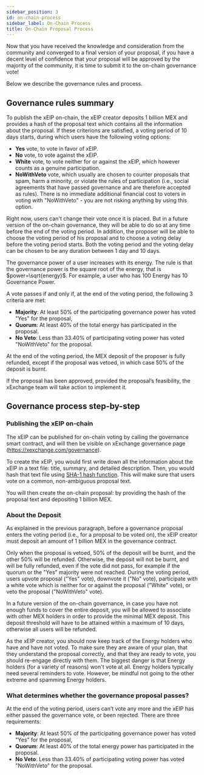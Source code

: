 ```yaml
---
sidebar_position: 3
id: on-chain-process
sidebar_label: On-Chain Process
title: On-Chain Proposal Process
---
```


[comment]: # (mx-exclude-context)

Now that you have received the knowledge and consideration from the community and converged to a final version of your proposal, if you have a decent level of confidence that your proposal will be approved by the majority of the community, it is time to submit it to the on-chain governance vote!

Below we describe the governance rules and process.

[comment]: # (mx-context-auto)

## Governance rules summary

To publish the xEIP on-chain, the xEIP creator deposits 1 billion MEX and provides a hash of the proposal text which contains all the information about the proposal. If these criterions are satisfied, a voting period of 10 days starts, during which users have the following voting options:

- **Yes** vote, to vote in favor of xEIP.
- **No** vote, to vote against the xEIP.
- **White** vote, to vote neither for or against the xEIP, which however counts as a genuine participation.
- **NoWithVeto** vote, which usually are chosen to counter proposals that spam, harm a minority, or violate the rules of participation (i.e., social agreements that have passed governance and are therefore accepted as rules). There is no immediate additional financial cost to voters in voting with "NoWithVeto" - you are not risking anything by using this option.

Right now, users can't change their vote once it is placed. But in a future version of the on-chain governance, they will be able to do so at any time before the end of the voting period. In addition, the proposer will be able to choose the voting period of his proposal and to choose a voting delay before the voting period starts. Both the voting period and the voting delay can be chosen to be any duration between 1 day and 10 days.

The governance power of a user increases with its energy. The rule is that the governance power is the square root of the energy, that is $power=\sqrt{energy}$. For example, a user who has 100 Energy has 10 Governance Power.

A vote passes if and only if, at the end of the voting period, the following 3 criteria are met:

- **Majority**: At least 50% of the participating governance power has voted "Yes" for the proposal,
- **Quorum**: At least 40% of the total energy has participated in the proposal.
- **No Veto**: Less than 33.40% of participating voting power has voted "NoWithVeto" for the proposal.

At the end of the voting period, the MEX deposit of the proposer is fully refunded, except if the proposal was vetoed, in which case 50% of the deposit is burnt.

If the proposal has been approved, provided the proposal’s feasibility, the xExchange team will take action to implement it.

[comment]: # (mx-context-auto)

## Governance process step-by-step

### Publishing the xEIP on-chain

The xEIP can be published for on-chain voting by calling the governance smart contract, and will then be visible on xExchange governance page (https://xexchange.com/governance).

To create the xEIP, you would first write down all the information about the xEIP in a text file: title, summary, and detailed description. Then, you would hash that text file using [SHA-1 hash function](https://en.wikipedia.org/wiki/SHA-1). This will make sure that users vote on a common, non-ambiguous proposal text.

You will then create the on-chain proposal: by providing the hash of the proposal text and depositing 1 billion MEX. 

[comment]: # (mx-context-auto)

### About the Deposit

As explained in the previous paragraph, before a governance proposal enters the voting period (i.e., for a proposal to be voted on), the xEIP creator must deposit an amount of 1 billion MEX in the governance contract.

Only when the proposal is vetoed, 50% of the deposit will be burnt, and the other 50% will be refunded. Otherwise, the deposit will not be burnt, and will be fully refunded, even if the vote did not pass, for example if the quorum or the "Yes" majority were not reached. During the voting period, users upvote proposal ("Yes" vote), downvote it ("No" vote), participate with a white vote which is neither for or against the proposal ("White" vote), or veto the proposal ("NoWithVeto" vote).

In a future version of the on-chain governance, in case you have not enough funds to cover the entire deposit, you will be allowed to associate with other MEX holders in order to provide the minimal MEX deposit. This deposit threshold will have to be attained within a maximum of 10 days, otherwise all users will be refunded.

As the xEIP creator, you should now keep track of the Energy holders who have and have not voted. To make sure they are aware of your plan, that they understand the proposal correctly, and that they are ready to vote, you should re-engage directly with them. The biggest danger is that Energy holders (for a variety of reasons) won't vote at all. Energy holders typically need several reminders to vote. However, be mindful not going to the other extreme and spamming Energy holders.

[comment]: # (mx-context-auto)

### What determines whether the governance proposal passes?

At the end of the voting period, users can’t vote any more and the xEIP has either passed the governance vote, or been rejected. There are three requirements:

- **Majority**: At least 50% of the participating governance power has voted "Yes" for the proposal,
- **Quorum**: At least 40% of the total energy power has participated in the proposal.
- **No Veto**: Less than 33.40% of participating voting power has voted "NoWithVeto" for the proposal.
